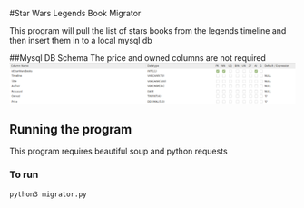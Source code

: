 #Star Wars Legends Book Migrator

This program will pull the list of stars books from the legends timeline and then 
insert them in to a local mysql db

##Mysql DB Schema
The price and owned columns are not required 
![img.png](img.png)

## Running the program
This program requires beautiful soup and python requests

### To run
```shell
python3 migrator.py
```